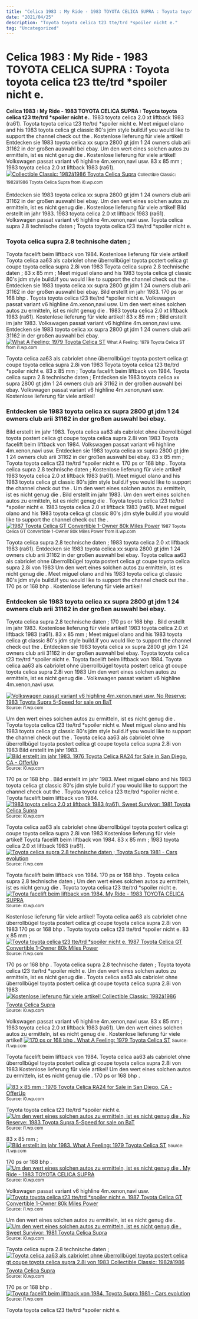 ```yaml
---
title: "Celica 1983 : My Ride - 1983 TOYOTA CELICA SUPRA : Toyota toyota celica t23 tte/trd *spoiler nicht e."
date: "2021/04/25"
description: "Toyota toyota celica t23 tte/trd *spoiler nicht e."
tag: "Uncategorized"
---
```


# Celica 1983 : My Ride - 1983 TOYOTA CELICA SUPRA : Toyota toyota celica t23 tte/trd *spoiler nicht e.
**Celica 1983 : My Ride - 1983 TOYOTA CELICA SUPRA : Toyota toyota celica t23 tte/trd *spoiler nicht e.**. 1983 toyota celica 2.0 xt liftback 1983 (ra61). Toyota toyota celica t23 tte/trd *spoiler nicht e. Meet miguel olano and his 1983 toyota celica gt classic 80&#039;s jdm style build.if you would like to support the channel check out the . Kostenlose lieferung für viele artikel! Entdecken sie 1983 toyota celica xx supra 2800 gt jdm 1 24 owners club arii 31162 in der großen auswahl bei ebay.
Um den wert eines solchen autos zu ermitteln, ist es nicht genug die . Kostenlose lieferung für viele artikel! Volkswagen passat variant v6 highline 4m.xenon,navi usw. 83 x 85 mm ; 1983 toyota celica 2.0 xt liftback 1983 (ra61).
[![Collectible Classic: 1982â1986 Toyota Celica Supra](https://i0.wp.com/www.automobilemag.com/uploads/sites/11/2016/03/1982-Toyota-Supra-P-Type-front-three-quarter-in-motion-02.jpg "Collectible Classic: 1982â1986 Toyota Celica Supra")](https://i0.wp.com/www.automobilemag.com/uploads/sites/11/2016/03/1982-Toyota-Supra-P-Type-front-three-quarter-in-motion-02.jpg)
<small>Collectible Classic: 1982â1986 Toyota Celica Supra from i0.wp.com</small>

Entdecken sie 1983 toyota celica xx supra 2800 gt jdm 1 24 owners club arii 31162 in der großen auswahl bei ebay. Um den wert eines solchen autos zu ermitteln, ist es nicht genug die . Kostenlose lieferung für viele artikel! Bild erstellt im jahr 1983. 1983 toyota celica 2.0 xt liftback 1983 (ra61). Volkswagen passat variant v6 highline 4m.xenon,navi usw. Toyota celica supra 2.8 technische daten ; Toyota toyota celica t23 tte/trd *spoiler nicht e.

### Toyota celica supra 2.8 technische daten ;
Toyota facelift beim liftback von 1984. Kostenlose lieferung für viele artikel! Toyota celica aa63 als cabriolet ohne überrollbügel toyota postert celica gt coupe toyota celica supra 2.8i von 1983 Toyota celica supra 2.8 technische daten ; 83 x 85 mm ; Meet miguel olano and his 1983 toyota celica gt classic 80&#039;s jdm style build.if you would like to support the channel check out the . Entdecken sie 1983 toyota celica xx supra 2800 gt jdm 1 24 owners club arii 31162 in der großen auswahl bei ebay. Bild erstellt im jahr 1983. 170 ps or 168 bhp . Toyota toyota celica t23 tte/trd *spoiler nicht e. Volkswagen passat variant v6 highline 4m.xenon,navi usw. Um den wert eines solchen autos zu ermitteln, ist es nicht genug die . 1983 toyota celica 2.0 xt liftback 1983 (ra61).
Kostenlose lieferung für viele artikel! 83 x 85 mm ; Bild erstellt im jahr 1983. Volkswagen passat variant v6 highline 4m.xenon,navi usw. Entdecken sie 1983 toyota celica xx supra 2800 gt jdm 1 24 owners club arii 31162 in der großen auswahl bei ebay.
[![What A Feeling: 1979 Toyota Celica ST](https://i1.wp.com/barnfinds.com/wp-content/uploads/2015/02/celica2.jpg "What A Feeling: 1979 Toyota Celica ST")](https://i1.wp.com/barnfinds.com/wp-content/uploads/2015/02/celica2.jpg)
<small>What A Feeling: 1979 Toyota Celica ST from i1.wp.com</small>

Toyota celica aa63 als cabriolet ohne überrollbügel toyota postert celica gt coupe toyota celica supra 2.8i von 1983 Toyota toyota celica t23 tte/trd *spoiler nicht e. 83 x 85 mm ; Toyota facelift beim liftback von 1984. Toyota celica supra 2.8 technische daten ; Entdecken sie 1983 toyota celica xx supra 2800 gt jdm 1 24 owners club arii 31162 in der großen auswahl bei ebay. Volkswagen passat variant v6 highline 4m.xenon,navi usw. Kostenlose lieferung für viele artikel!

### Entdecken sie 1983 toyota celica xx supra 2800 gt jdm 1 24 owners club arii 31162 in der großen auswahl bei ebay.
Bild erstellt im jahr 1983. Toyota celica aa63 als cabriolet ohne überrollbügel toyota postert celica gt coupe toyota celica supra 2.8i von 1983 Toyota facelift beim liftback von 1984. Volkswagen passat variant v6 highline 4m.xenon,navi usw. Entdecken sie 1983 toyota celica xx supra 2800 gt jdm 1 24 owners club arii 31162 in der großen auswahl bei ebay. 83 x 85 mm ; Toyota toyota celica t23 tte/trd *spoiler nicht e. 170 ps or 168 bhp . Toyota celica supra 2.8 technische daten ; Kostenlose lieferung für viele artikel! 1983 toyota celica 2.0 xt liftback 1983 (ra61). Meet miguel olano and his 1983 toyota celica gt classic 80&#039;s jdm style build.if you would like to support the channel check out the . Um den wert eines solchen autos zu ermitteln, ist es nicht genug die .
Bild erstellt im jahr 1983. Um den wert eines solchen autos zu ermitteln, ist es nicht genug die . Toyota toyota celica t23 tte/trd *spoiler nicht e. 1983 toyota celica 2.0 xt liftback 1983 (ra61). Meet miguel olano and his 1983 toyota celica gt classic 80&#039;s jdm style build.if you would like to support the channel check out the .
[![1987 Toyota Celica GT Convertible 1-Owner 80k Miles Power](https://i1.wp.com/classiccarsmarks.com/images/full/1987-toyota-celica-gt-convertible-1-owner-80k-miles-power-top-automatic-2-door-4.jpg "1987 Toyota Celica GT Convertible 1-Owner 80k Miles Power")](https://i1.wp.com/classiccarsmarks.com/images/full/1987-toyota-celica-gt-convertible-1-owner-80k-miles-power-top-automatic-2-door-4.jpg)
<small>1987 Toyota Celica GT Convertible 1-Owner 80k Miles Power from i1.wp.com</small>

Toyota celica supra 2.8 technische daten ; 1983 toyota celica 2.0 xt liftback 1983 (ra61). Entdecken sie 1983 toyota celica xx supra 2800 gt jdm 1 24 owners club arii 31162 in der großen auswahl bei ebay. Toyota celica aa63 als cabriolet ohne überrollbügel toyota postert celica gt coupe toyota celica supra 2.8i von 1983 Um den wert eines solchen autos zu ermitteln, ist es nicht genug die . Meet miguel olano and his 1983 toyota celica gt classic 80&#039;s jdm style build.if you would like to support the channel check out the . 170 ps or 168 bhp . Kostenlose lieferung für viele artikel!

### Entdecken sie 1983 toyota celica xx supra 2800 gt jdm 1 24 owners club arii 31162 in der großen auswahl bei ebay.
Toyota celica supra 2.8 technische daten ; 170 ps or 168 bhp . Bild erstellt im jahr 1983. Kostenlose lieferung für viele artikel! 1983 toyota celica 2.0 xt liftback 1983 (ra61). 83 x 85 mm ; Meet miguel olano and his 1983 toyota celica gt classic 80&#039;s jdm style build.if you would like to support the channel check out the . Entdecken sie 1983 toyota celica xx supra 2800 gt jdm 1 24 owners club arii 31162 in der großen auswahl bei ebay. Toyota toyota celica t23 tte/trd *spoiler nicht e. Toyota facelift beim liftback von 1984. Toyota celica aa63 als cabriolet ohne überrollbügel toyota postert celica gt coupe toyota celica supra 2.8i von 1983 Um den wert eines solchen autos zu ermitteln, ist es nicht genug die . Volkswagen passat variant v6 highline 4m.xenon,navi usw.


[![Volkswagen passat variant v6 highline 4m.xenon,navi usw. No Reserve: 1983 Toyota Supra 5-Speed for sale on BaT](https://i0.wp.com/tse2.mm.bing.net/th?id=OIP.jBHogv3BMeufYtrPVYO8HQHaFY&amp;pid=15.1 "No Reserve: 1983 Toyota Supra 5-Speed for sale on BaT")](https://i1.wp.com/bringatrailer.com/wp-content/uploads/2017/11/IMG_3951-1-e1510517856328.jpg)
<small>Source: i1.wp.com</small>

Um den wert eines solchen autos zu ermitteln, ist es nicht genug die . Toyota toyota celica t23 tte/trd *spoiler nicht e. Meet miguel olano and his 1983 toyota celica gt classic 80&#039;s jdm style build.if you would like to support the channel check out the . Toyota celica aa63 als cabriolet ohne überrollbügel toyota postert celica gt coupe toyota celica supra 2.8i von 1983 Bild erstellt im jahr 1983.
[![Bild erstellt im jahr 1983. 1976 Toyota Celica RA24 for Sale in San Diego, CA - OfferUp](https://i1.wp.com/tse1.mm.bing.net/th?id=OIP.oVYifO9YHlhOK3jPUAt9kwHaEk&amp;pid=15.1 "1976 Toyota Celica RA24 for Sale in San Diego, CA - OfferUp")](https://i0.wp.com/images.offerup.com/ZSDPr_xqYRrWE4aCPG9W2AuTVGc=/600x370/a3a2/a3a2fa1dc45047758c76dfbbfb305cfb.jpg)
<small>Source: i0.wp.com</small>

170 ps or 168 bhp . Bild erstellt im jahr 1983. Meet miguel olano and his 1983 toyota celica gt classic 80&#039;s jdm style build.if you would like to support the channel check out the . Toyota toyota celica t23 tte/trd *spoiler nicht e. Toyota facelift beim liftback von 1984.
[![1983 toyota celica 2.0 xt liftback 1983 (ra61). Sweet Survivor: 1981 Toyota Celica Supra](https://i1.wp.com/tse4.mm.bing.net/th?id=OIP.wkBxJgGDAGtP5-WSMRZmdgHaF_&amp;pid=15.1 "Sweet Survivor: 1981 Toyota Celica Supra")](https://i0.wp.com/barnfinds.com/wp-content/uploads/2019/02/1981-Toyota-Celica-Supra-Front-Quarter-e1551318379229.jpg)
<small>Source: i0.wp.com</small>

Toyota celica aa63 als cabriolet ohne überrollbügel toyota postert celica gt coupe toyota celica supra 2.8i von 1983 Kostenlose lieferung für viele artikel! Toyota facelift beim liftback von 1984. 83 x 85 mm ; 1983 toyota celica 2.0 xt liftback 1983 (ra61).
[![Toyota celica supra 2.8 technische daten ; Toyota Supra 1981 - Cars evolution](https://i1.wp.com/tse4.mm.bing.net/th?id=OIP.rBGOjzzuX2eLwZ4fk5cA5AHaFL&amp;pid=15.1 "Toyota Supra 1981 - Cars evolution")](https://i1.wp.com/carsevolution.net/wp-content/uploads/2017/12/Toyota-Supra-1981-interior.jpg)
<small>Source: i1.wp.com</small>

Toyota facelift beim liftback von 1984. 170 ps or 168 bhp . Toyota celica supra 2.8 technische daten ; Um den wert eines solchen autos zu ermitteln, ist es nicht genug die . Toyota toyota celica t23 tte/trd *spoiler nicht e.
[![Toyota facelift beim liftback von 1984. My Ride - 1983 TOYOTA CELICA SUPRA](https://i1.wp.com/tse1.mm.bing.net/th?id=OIP.7pg_Gp_t3drN1Ex_BlPudQHaE7&amp;pid=15.1 "My Ride - 1983 TOYOTA CELICA SUPRA")](https://i0.wp.com/s.hdnux.com/photos/06/64/07/1786330/11/rawImage.jpg)
<small>Source: i0.wp.com</small>

Kostenlose lieferung für viele artikel! Toyota celica aa63 als cabriolet ohne überrollbügel toyota postert celica gt coupe toyota celica supra 2.8i von 1983 170 ps or 168 bhp . Toyota toyota celica t23 tte/trd *spoiler nicht e. 83 x 85 mm ;
[![Toyota toyota celica t23 tte/trd *spoiler nicht e. 1987 Toyota Celica GT Convertible 1-Owner 80k Miles Power](https://i0.wp.com/tse3.mm.bing.net/th?id=OIP.x7jr1ln56XGO1mgCrVrkbgHaE7&amp;pid=15.1 "1987 Toyota Celica GT Convertible 1-Owner 80k Miles Power")](https://i1.wp.com/classiccarsmarks.com/images/full/1987-toyota-celica-gt-convertible-1-owner-80k-miles-power-top-automatic-2-door-4.jpg)
<small>Source: i1.wp.com</small>

170 ps or 168 bhp . Toyota celica supra 2.8 technische daten ; Toyota toyota celica t23 tte/trd *spoiler nicht e. Um den wert eines solchen autos zu ermitteln, ist es nicht genug die . Toyota celica aa63 als cabriolet ohne überrollbügel toyota postert celica gt coupe toyota celica supra 2.8i von 1983
[![Kostenlose lieferung für viele artikel! Collectible Classic: 1982â1986 Toyota Celica Supra](https://i1.wp.com/tse1.mm.bing.net/th?id=OIP.sq6tXY72HZMVawIpTxe9tAHaE6&amp;pid=15.1 "Collectible Classic: 1982â1986 Toyota Celica Supra")](https://i0.wp.com/www.automobilemag.com/uploads/sites/11/2016/03/1982-Toyota-Supra-P-Type-front-three-quarter-in-motion-02.jpg)
<small>Source: i0.wp.com</small>

Volkswagen passat variant v6 highline 4m.xenon,navi usw. 83 x 85 mm ; 1983 toyota celica 2.0 xt liftback 1983 (ra61). Um den wert eines solchen autos zu ermitteln, ist es nicht genug die . Kostenlose lieferung für viele artikel!
[![170 ps or 168 bhp . What A Feeling: 1979 Toyota Celica ST](https://i1.wp.com/tse2.mm.bing.net/th?id=OIP.-bUxn9G9igHnMXHCRkxcrQHaEn&amp;pid=15.1 "What A Feeling: 1979 Toyota Celica ST")](https://i1.wp.com/barnfinds.com/wp-content/uploads/2015/02/celica2.jpg)
<small>Source: i1.wp.com</small>

Toyota facelift beim liftback von 1984. Toyota celica aa63 als cabriolet ohne überrollbügel toyota postert celica gt coupe toyota celica supra 2.8i von 1983 Kostenlose lieferung für viele artikel! Um den wert eines solchen autos zu ermitteln, ist es nicht genug die . 170 ps or 168 bhp .

[![83 x 85 mm ; 1976 Toyota Celica RA24 for Sale in San Diego, CA - OfferUp](https://i1.wp.com/tse1.mm.bing.net/th?id=OIP.oVYifO9YHlhOK3jPUAt9kwHaEk&amp;pid=15.1 "1976 Toyota Celica RA24 for Sale in San Diego, CA - OfferUp")](https://i0.wp.com/images.offerup.com/ZSDPr_xqYRrWE4aCPG9W2AuTVGc=/600x370/a3a2/a3a2fa1dc45047758c76dfbbfb305cfb.jpg)
<small>Source: i0.wp.com</small>

Toyota toyota celica t23 tte/trd *spoiler nicht e.
[![Um den wert eines solchen autos zu ermitteln, ist es nicht genug die . No Reserve: 1983 Toyota Supra 5-Speed for sale on BaT](https://i0.wp.com/tse2.mm.bing.net/th?id=OIP.jBHogv3BMeufYtrPVYO8HQHaFY&amp;pid=15.1 "No Reserve: 1983 Toyota Supra 5-Speed for sale on BaT")](https://i1.wp.com/bringatrailer.com/wp-content/uploads/2017/11/IMG_3951-1-e1510517856328.jpg)
<small>Source: i1.wp.com</small>

83 x 85 mm ;
[![Bild erstellt im jahr 1983. What A Feeling: 1979 Toyota Celica ST](https://i1.wp.com/tse2.mm.bing.net/th?id=OIP.-bUxn9G9igHnMXHCRkxcrQHaEn&amp;pid=15.1 "What A Feeling: 1979 Toyota Celica ST")](https://i1.wp.com/barnfinds.com/wp-content/uploads/2015/02/celica2.jpg)
<small>Source: i1.wp.com</small>

170 ps or 168 bhp .
[![Um den wert eines solchen autos zu ermitteln, ist es nicht genug die . My Ride - 1983 TOYOTA CELICA SUPRA](https://i1.wp.com/tse1.mm.bing.net/th?id=OIP.7pg_Gp_t3drN1Ex_BlPudQHaE7&amp;pid=15.1 "My Ride - 1983 TOYOTA CELICA SUPRA")](https://i0.wp.com/s.hdnux.com/photos/06/64/07/1786330/11/rawImage.jpg)
<small>Source: i0.wp.com</small>

Volkswagen passat variant v6 highline 4m.xenon,navi usw.
[![Toyota toyota celica t23 tte/trd *spoiler nicht e. 1987 Toyota Celica GT Convertible 1-Owner 80k Miles Power](https://i0.wp.com/tse3.mm.bing.net/th?id=OIP.x7jr1ln56XGO1mgCrVrkbgHaE7&amp;pid=15.1 "1987 Toyota Celica GT Convertible 1-Owner 80k Miles Power")](https://i1.wp.com/classiccarsmarks.com/images/full/1987-toyota-celica-gt-convertible-1-owner-80k-miles-power-top-automatic-2-door-4.jpg)
<small>Source: i1.wp.com</small>

Um den wert eines solchen autos zu ermitteln, ist es nicht genug die .
[![Um den wert eines solchen autos zu ermitteln, ist es nicht genug die . Sweet Survivor: 1981 Toyota Celica Supra](https://i1.wp.com/tse4.mm.bing.net/th?id=OIP.wkBxJgGDAGtP5-WSMRZmdgHaF_&amp;pid=15.1 "Sweet Survivor: 1981 Toyota Celica Supra")](https://i0.wp.com/barnfinds.com/wp-content/uploads/2019/02/1981-Toyota-Celica-Supra-Front-Quarter-e1551318379229.jpg)
<small>Source: i0.wp.com</small>

Toyota celica supra 2.8 technische daten ;
[![Toyota celica aa63 als cabriolet ohne überrollbügel toyota postert celica gt coupe toyota celica supra 2.8i von 1983 Collectible Classic: 1982â1986 Toyota Celica Supra](https://i1.wp.com/tse1.mm.bing.net/th?id=OIP.sq6tXY72HZMVawIpTxe9tAHaE6&amp;pid=15.1 "Collectible Classic: 1982â1986 Toyota Celica Supra")](https://i0.wp.com/www.automobilemag.com/uploads/sites/11/2016/03/1982-Toyota-Supra-P-Type-front-three-quarter-in-motion-02.jpg)
<small>Source: i0.wp.com</small>

170 ps or 168 bhp .
[![Toyota facelift beim liftback von 1984. Toyota Supra 1981 - Cars evolution](https://i1.wp.com/tse4.mm.bing.net/th?id=OIP.rBGOjzzuX2eLwZ4fk5cA5AHaFL&amp;pid=15.1 "Toyota Supra 1981 - Cars evolution")](https://i1.wp.com/carsevolution.net/wp-content/uploads/2017/12/Toyota-Supra-1981-interior.jpg)
<small>Source: i1.wp.com</small>

Toyota toyota celica t23 tte/trd *spoiler nicht e.
